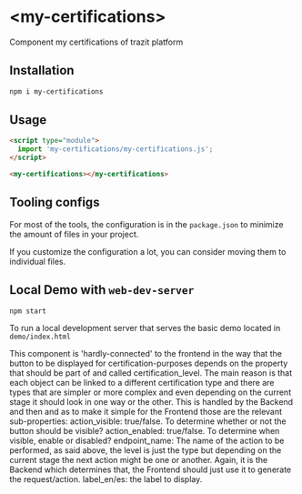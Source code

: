 # \<my-certifications>
Component my certifications of trazit platform

## Installation

```bash
npm i my-certifications
```

## Usage

```html
<script type="module">
  import 'my-certifications/my-certifications.js';
</script>

<my-certifications></my-certifications>
```



## Tooling configs

For most of the tools, the configuration is in the `package.json` to minimize the amount of files in your project.

If you customize the configuration a lot, you can consider moving them to individual files.

## Local Demo with `web-dev-server`

```bash
npm start
```

To run a local development server that serves the basic demo located in `demo/index.html`

This component is 'hardly-connected' to the frontend in the way that the button to be displayed for certification-purposes depends on the property that should be part of and called certification_level.
The main reason is that each object can be linked to a different certification type and there are types 
that are simpler or more complex and even depending on the current stage it should look in one way or the other. This is handled by the Backend and then and as to make it simple for the Frontend those are the relevant sub-properties:
  action_visible: true/false. To determine whether or not the button should be visible? 
  action_enabled: true/false. To determine when visible, enable or disabled?
  endpoint_name: The name of the action to be performed, as said above, the level is just the type but      depending on the current stage the next action might be one or another. Again, it is the Backend which determines that, the Frontend should just use it to generate the request/action.
  label_en/es: the label to display.


